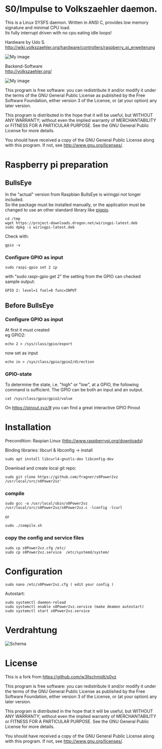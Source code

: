 S0/Impulse to Volkszaehler daemon.
==================================

This is a Linux SYSFS daemon. Written in ANSI C, provides low memory signature and minimal CPU load.  
Its fully interrupt driven with no cpu eating idle loops!

Hardware by Udo S.  
http://wiki.volkszaehler.org/hardware/controllers/raspberry_pi_erweiterung

![My image](http://wiki.volkszaehler.org/_media/hardware/controllers/raspi_6xs0_3x1-wire_1xir_bestueckt.png?w=200)  

Backend-Software  
http://volkszaehler.org/

![My image](http://wiki.volkszaehler.org/_media/software/releases/demo-screenshot.jpg?w=300)

This program is free software: you can redistribute it and/or modify
it under the terms of the GNU General Public License as published by
the Free Software Foundation, either version 3 of the License, or
(at your option) any later version.

This program is distributed in the hope that it will be useful,
but WITHOUT ANY WARRANTY; without even the implied warranty of
MERCHANTABILITY or FITNESS FOR A PARTICULAR PURPOSE.  See the
GNU General Public License for more details.

You should have received a copy of the GNU General Public License
along with this program.  If not, see <http://www.gnu.org/licenses/>.

Raspberry pi preparation
============
## BullsEye

In the "actual" version from  Raspbian BullsEye is wiringpi not longer included.<br>
So the package must be installed manually, or the application must be changed to use an other standard library like [pigpio](http://abyz.me.uk/rpi/pigpio/index.html).

```
cd /tmp
wget https://project-downloads.drogon.net/wiringpi-latest.deb
sudo dpkg -i wiringpi-latest.deb
```
Check with:
```
gpio -v
```
### Configure GPIO as input<br>
```
sudo raspi-gpio set 2 ip
```
with "sudo raspi-gpio get 2" the setting from the GPIO can checked<br>
sample output:

```GPIO 2: level=1 fsel=0 func=INPUT```


## Before BullsEye
### Configure GPIO as input<br>
At first it must created<br>
eg GPIO2:
```
echo 2 > /sys/class/gpio/export
```
now set as input
```
echo in > /sys/class/gpio/gpio2/direction
```

### GPIO-state
To determine the state, i.e. "high" or "low", at a GPIO, the following command is sufficient. The GPIO can be both an input and an output.
```
cat /sys/class/gpio/gpio2/value
```
On https://pinout.xyz/# you can find a great interactive GPIO Pinout

Installation
============

Precondition: Raspian Linux (http://www.raspberrypi.org/downloads) 

Binding libraries: libcurl & libconfig -> install
```
sudo apt install libcurl4-gnutls-dev libconfig-dev
```
Download and create local git repo: 
```
sudo git clone https://github.com/fragner/s0Power2vz /usr/local/src/s0Power2vz'
```

### compile
```
sudo gcc -o /usr/local/sbin/s0Power2vz /usr/local/src/s0Power2vz/s0Power2vz.c -lconfig -lcurl
```
or 
```
sudo ./compile.sh
```
### copy the config and service files
```
sudo cp s0Power2vz.cfg /etc/
sudo cp s0Power2vz.service	/etc/systemd/system/
```

Configuration
=============
```
sudo nano /etc/s0Power2vz.cfg ( edit your config )
```
Autostart:
```
sudo systemctl daemon-reload
sudo systemctl enable s0Power2vz.service (make deamon autostart) 
sudo systemctl start s0Power2vz.service
```

Verdrahtung
=============

![Schema](wiring.jpg)

License
=======
This is a fork from https://github.com/w3llschmidt/s0vz


This program is free software: you can redistribute it and/or modify
it under the terms of the GNU General Public License as published by
the Free Software Foundation, either version 3 of the License, or
(at your option) any later version.

This program is distributed in the hope that it will be useful,
but WITHOUT ANY WARRANTY; without even the implied warranty of
MERCHANTABILITY or FITNESS FOR A PARTICULAR PURPOSE.  See the
GNU General Public License for more details.

You should have received a copy of the GNU General Public License
along with this program.  If not, see <http://www.gnu.org/licenses/>.
